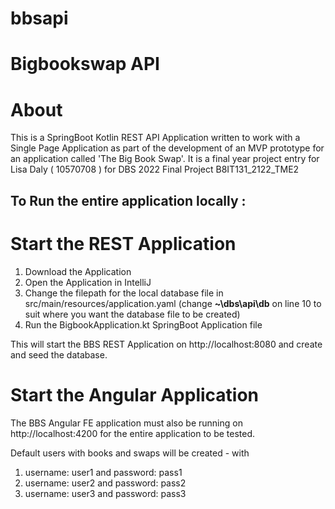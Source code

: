 # bbsapi

# Bigbookswap API

# About

This is a SpringBoot Kotlin REST API Application written to work with a Single Page Application as part of the development of an MVP prototype for an application called
'The Big Book Swap'. It is a final year project entry for Lisa Daly ( 10570708 ) for DBS 2022 Final Project B8IT131_2122_TME2

## To Run the entire application locally :

# Start the REST Application 

1. Download the Application
2. Open the Application in IntelliJ
3. Change the filepath for the local database file in src/main/resources/application.yaml (change **~\dbs\api\db** on line 10 to suit where you want the database file to be created)
3. Run the BigbookApplication.kt SpringBoot Application file

This will start the BBS REST Application on http://localhost:8080 and create and seed the database.

# Start the Angular Application 

The BBS Angular FE application must also be running on http://localhost:4200 for the entire application to be tested.

Default users with books and swaps will be created - with  
1. username: user1 and password: pass1 
2. username: user2 and password: pass2
3. username: user3 and password: pass3

